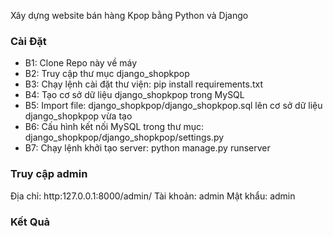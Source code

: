 Xây dựng website bán hàng Kpop bằng Python và Django

### Cài Đặt
- B1: Clone Repo này về máy
- B2: Truy cập thư mục django_shopkpop
- B3: Chạy lệnh cài đặt thư viện: pip install requirements.txt
- B4: Tạo cơ sở dữ liệu django_shopkpop trong MySQL
- B5: Import file: django_shopkpop/django_shopkpop.sql lên cơ sở dữ liệu django_shopkpop vừa tạo
- B6: Cấu hình kết nối MySQL trong thư mục: django_shopkpop/django_shopkpop/settings.py
- B7: Chạy lệnh khởi tạo server: python manage.py runserver

### Truy cập admin
Địa chỉ: http:127.0.0.1:8000/admin/
Tài khoản: admin
Mật khẩu: admin

### Kết Quả

<!-- - Trang Chủ

![image](https://github.com/NVD-ACE/django_shopkpop-main/assets/41958727/efd6d1c7-bb6a-4acd-9b9b-ce5352835bb0)

- Sản Phẩm

![image](https://github.com/NVD-ACE/django_shopkpop-main/assets/41958727/380a6501-5872-4ea1-81c3-c06eb9d2b37a)

- Giỏ Hàng

![image](https://github.com/NVD-ACE/django_shopkpop-main/assets/41958727/9306f7c3-c0b2-4f25-be5e-c5e4ad13be9b)

- Tin Tức

![image](https://github.com/NVD-ACE/django_shopkpop-main/assets/41958727/e4b7c48c-4a7e-4b37-ad3e-07b3887c63a0)

- Thanh Toán

![image](https://github.com/NVD-ACE/django_shopkpop-main/assets/41958727/5d27deb3-ed38-4f8b-a1ba-97467d74dfee)

- Liên Hệ

![image](https://github.com/NVD-ACE/django_shopkpop-main/assets/41958727/cb436a06-8276-4c25-bb8a-ea4f5a8462f8) -->

